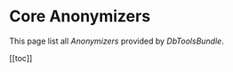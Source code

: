 # Core Anonymizers

This page list all *Anonymizers* provided by *DbToolsBundle*.

[[toc]]

<!--@include: ./core-anonymizers/email.md-->
<!--@include: ./core-anonymizers/password.md-->
<!--@include: ./core-anonymizers/integer.md-->
<!--@include: ./core-anonymizers/float.md-->
<!--@include: ./core-anonymizers/date.md-->
<!--@include: ./core-anonymizers/null.md-->
<!--@include: ./core-anonymizers/constant.md-->
<!--@include: ./core-anonymizers/md5.md-->
<!--@include: ./core-anonymizers/string.md-->
<!--@include: ./core-anonymizers/pattern.md-->
<!--@include: ./core-anonymizers/file-enum.md-->
<!--@include: ./core-anonymizers/lastname.md-->
<!--@include: ./core-anonymizers/firstname.md-->
<!--@include: ./core-anonymizers/lorem-ipsum.md-->
<!--@include: ./core-anonymizers/address.md-->
<!--@include: ./core-anonymizers/iban-bic.md-->
<!--@include: ./core-anonymizers/file-resolution.md-->
